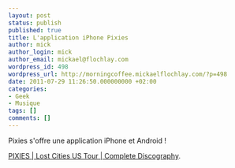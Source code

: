 ```yaml
---
layout: post
status: publish
published: true
title: L'application iPhone Pixies
author: mick
author_login: mick
author_email: mickael@flochlay.com
wordpress_id: 498
wordpress_url: http://morningcoffee.mickaelflochlay.com/?p=498
date: 2011-07-29 11:26:50.000000000 +02:00
categories:
- Geek
- Musique
tags: []
comments: []
---
```

Pixies s'offre une application iPhone et Android !

<a href="http://www.pixiesmusic.com//">PIXIES | Lost Cities US Tour | Complete Discography</a>.
